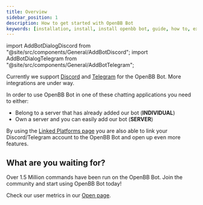 ```yaml
---
title: Overview
sidebar_position: 1
description: How to get started with OpenBB Bot
keywords: [installation, install, install openbb bot, guide, how to, explanation, openbb bot, openbb, discord, telegram, slack]
---
```




import AddBotDialogDiscord from "@site/src/components/General/AddBotDiscord";
import AddBotDialogTelegram from "@site/src/components/General/AddBotTelegram";

Currently we support [Discord](installation/discord) and [Telegram](installation/telegram) for the OpenBB Bot. More integrations are under way.

In order to use OpenBB Bot in one of these chatting applications you need to either:
<div>
  <ul>
    <li>
      Belong to a server that has already added our bot (<strong>INDIVIDUAL</strong>)
    </li>
    <li>
      Own a server and you can easily add our bot (<strong>SERVER</strong>)
    </li>
  </ul>
</div>

By using the [Linked Platforms page](https://my.openbb.co/app/bot/linked-platforms) you are also able to link your Discord/Telegram account to the OpenBB Bot and open up even more features.

<h2 className="tracking-widest uppercase text-lg lg:text-xl">
  What are you waiting for?
</h2>

Over 1.5 Million commands have been run on the OpenBB Bot. Join the community and start using OpenBB Bot today!

Check our user metrics in our [Open page](https://openbb.co/open).

<AddBotDialogDiscord />

<AddBotDialogTelegram />
